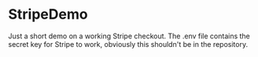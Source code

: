 # StripeDemo
Just a short demo on a working Stripe checkout. The .env file contains the secret key for Stripe to work, obviously this shouldn't be in the repository.